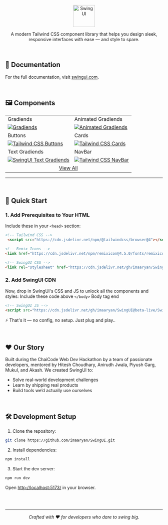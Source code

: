 <p align="center">
  <a href="https://swingui.com/" target="_blank">
    <img src="https://swingui.com/assets/logo-XQyS-Mfo.webp" height="70" alt="SwingUI">
  </a>
</p>

<p align="center">
  A modern Tailwind CSS component library that helps you design sleek, responsive interfaces with ease — and style to spare.
</p>

<br>

## 📝 Documentation

For the full documentation, visit [swingui.com](https://swingui.com/).

<br>

## 🖼️ Components

<table>
  <tr>
    <td >Gradiends</td>
    <td >Animated Gradiends</td>
  </tr>
  <tr>
    <td >
        <a href="https://swingui.com/swingkit/gradients/" target="_blank" >
            <img alt="Gradiends" src="https://swingui.com/assets/Gradinent_Light-DVpWdZYh.webp">
        </a>
    </td>
    <td >
        <a href="https://swingui.com/swingkit/animated-gradients/" target="_blank" >
            <img alt="Animated Gradiends" src="https://swingui.com/assets/Animated_Gradinent_Light-DEfN8Q5K.webp">
        </a>
    </td>
  </tr>
  <tr>
    <td >Buttons</td>
    <td >Cards</td>
  </tr>
  <tr>
    <td >
        <a href="https://swingui.com/components/button/">
            <img alt="Tailwind CSS Buttons" src="https://swingui.com/assets/Buttons_Light-yfqIUsNn.webp">
        </a>
    </td>
    <td >
        <a href="https://swingui.com/components/card/">
            <img alt="Tailwind CSS Cards" src="https://swingui.com/assets/Cards_Light-Ht3JJG6v.webp">
        </a>
    </td>
  </tr>
  <tr>
    <td >Text Gradiends</td>
    <td >NavBar</td>
  </tr>
  <tr>
    <td >
        <a href="https://swingui.com/swingkit/text-gradients">
            <img alt="SwingUI Text Gradiends" src="https://swingui.com/assets/Gradinent_Text_Light-MtyZQQaP.webp">
        </a>
    </td>
    <td >
        <a href="https://swingui.com/components/navbar">
            <img alt="Tailwind CSS NavBar" src="https://swingui.com/assets/NavBar_Light-DIzo74CJ.webp">
        </a>
    </td>
  </tr>
  <tr>
    <td colspan="2" align="center">
        <a href="https://swingui.com/components/accordion/">
            View All
        </a>
    </td>
  </tr>
</table>
<hr>

<br>

## 🚀 Quick Start

### 1. Add Prerequisites to Your HTML
Include these in your `<head>` section:
```html
<!-- Tailwind CSS -->
 <script src="https://cdn.jsdelivr.net/npm/@tailwindcss/browser@4"></script>

<!-- Remix Icons -->
<link href="https://cdn.jsdelivr.net/npm/remixicon@4.5.0/fonts/remixicon.css" rel="stylesheet">

<!-- SwingUI CSS -->
<link rel="stylesheet" href="https://cdn.jsdelivr.net/gh/imaaryan/SwingUI@main/SwingUI/swing.css">
```

### 2. Add SwingUI CDN
Now, drop in SwingUI's CSS and JS to unlock all the components and styles: 
Include these code above `</body>` Body tag end

```html
<!-- SwingUI JS -->
<script src="https://cdn.jsdelivr.net/gh/imaaryan/SwingUI@beta-live/SwingUI/swing.js"></script>
```
⚡ That's it — no config, no setup. Just plug and play..


<br>

## ❤️ Our Story
Built during the ChaiCode Web Dev Hackathon by a team of passionate developers, mentored by Hitesh Choudhary, Anirudh Jwala, Piyush Garg, Mukul, and Akash. We created SwingUI to:

- Solve real-world development challenges
- Learn by shipping real products
- Build tools we’d actually use ourselves


<br>

## 🛠️ Development Setup


1. Clone the repository:

```bash
git clone https://github.com/imaaryan/SwingUI.git
```

2. Install dependencies:

```bash
npm install
```

3. Start the dev server:

```bash
npm run dev
```

Open [http://localhost:5173/](http://localhost:5173/) in your browser.

<br><br>
<hr>
<p align="center"> <em>Crafted with ❤️ for developers who dare to swing big.</em> </p>